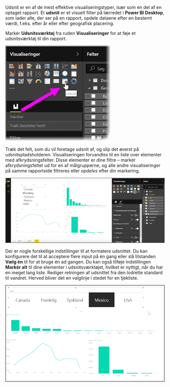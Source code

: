 Udsnit er en af de mest effektive visualiseringstyper, især som en del af en optaget rapport. Et **udsnit** er et visuelt filter på lærredet i **Power BI Desktop**, som lader alle, der ser på en rapport, opdele dataene efter en bestemt værdi, f.eks. efter år eller efter geografisk placering.

Markér **Udsnitsværktøj** fra ruden **Visualiseringer** for at føje et udsnitsværktøj til din rapport.

![](media/3-4-create-slicers/3-4_1.png)

Træk det felt, som du vil foretage udsnit af, og slip det øverst på udsnitspladsholderen. Visualiseringen forvandles til en liste over elementer med afkrydsningsfelter. Disse elementer er dine filtre – markér afkrydsningsfeltet ud for en af målgrupperne, og alle andre visualiseringer på samme rapportside filtreres eller *opdeles* efter din markering.

![](media/3-4-create-slicers/3-4_2.png)

Der er nogle forskellige indstillinger til at formatere udsnittet. Du kan konfigurere det til at acceptere flere input på én gang eller slå tilstanden **Vælg én** til for at bruge én ad gangen. Du kan også tilføje indstillingen **Markér alt** til dine elementer i udsnitsværktøjet, hvilket er nyttigt, når du har en meget lang liste. Rediger retningen af udsnittet fra den lodrette standard til vandret. Herved bliver det en valglinje i stedet for en tjekliste.

![](media/3-4-create-slicers/3-4_3.png)


